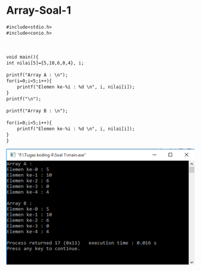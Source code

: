 # Array-Soal-1
    #include<stdio.h>
    #include<conio.h>



    void main(){
    int nilai[5]={5,10,6,0,4}, i;

    printf("Array A : \n");
    for(i=0;i<5;i++){
        printf("Elemen ke-%i : %d \n", i, nilai[i]);
    }
    printf("\n");

    printf("Array B : \n");

    for(i=0;i<5;i++){
        printf("Elemen ke-%i : %d \n", i, nilai[i]);
    }
    }
   ![img](https://raw.githubusercontent.com/BambangPriam/Array-Soal-1/master/Soal%201.png)
